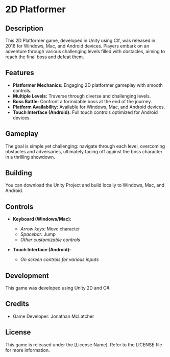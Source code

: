 # 2D Platformer

## Description
This 2D Platformer game, developed in Unity using C#, was released in 2016 for Windows, Mac, and Android devices. Players embark on an adventure through various challenging levels filled with obstacles, aiming to reach the final boss and defeat them.

## Features
- **Platformer Mechanics:** Engaging 2D platformer gameplay with smooth controls.
- **Multiple Levels:** Traverse through diverse and challenging levels.
- **Boss Battle:** Confront a formidable boss at the end of the journey.
- **Platform Availability:** Available for Windows, Mac, and Android devices.
- **Touch Interface (Android):** Full touch controls optimized for Android devices.

## Gameplay
The goal is simple yet challenging: navigate through each level, overcoming obstacles and adversaries, ultimately facing off against the boss character in a thrilling showdown.

## Building
You can download the Unity Project and build locally to Windows, Mac, and Android.

## Controls
- **Keyboard (Windows/Mac):**
  - *Arrow keys:* Move character
  - *Spacebar:* Jump
  - *Other customizable controls*

- **Touch Interface (Android):**
  - *On screen controls for various inputs*

## Development
This game was developed using Unity 2D and C#.

## Credits
- Game Developer: Jonathan McLatcher

## License
This game is released under the [License Name]. Refer to the LICENSE file for more information.
